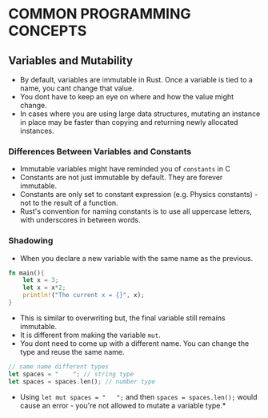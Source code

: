# COMMON PROGRAMMING CONCEPTS

## Variables and Mutability

- By default, variables are immutable in Rust. Once  a variable is tied to a name, you cant change that value.
- You dont have to keep an eye on where and how the value might change.
- In cases where you are using large data structures, mutating an instance in place may be faster than copying and returning newly allocated instances.

### Differences Between Variables and Constants
- Immutable variables might have reminded you of `constants` in C
- Constants are not just immutable by default. They are forever immutable.
- Constants are only set to constant expression (e.g. Physics constants) - not to the result of a function.
- Rust's convention for naming constants is to use all uppercase letters, with underscores in between words.


### Shadowing
- When you declare a new variable with the same name as the previous.
```Rust
fn main(){
    let x = 3;
    let x = x*2;
    println!("The current x = {}", x);
}
```
- This is similar to overwriting but, the final variable still remains immutable.
- It is different from making the variable `mut`.
- You dont need to come up with a different name. You can change the type and reuse the same name.
```Rust
// same name different types
let spaces = "    "; // string type
let spaces = spaces.len(); // number type
```
- Using `let mut spaces = "   ";` and then `spaces = spaces.len();` would cause an error - you're not allowed to mutate a variable type.*


